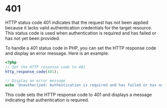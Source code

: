 # 401

HTTP status code 401 indicates that the request has not been applied because it lacks valid authentication credentials for the target resource. This status code is used when authentication is required and has failed or has not yet been provided.

To handle a 401 status code in PHP, you can set the HTTP response code and display an error message. Here is an example:

```php
<?php
// Set the HTTP response code to 401
http_response_code(401);

// Display an error message
echo 'Unauthorized: Authentication is required and has failed or has not yet been provided.';
```

This code sets the HTTP response code to 401 and displays a message indicating that authentication is required.